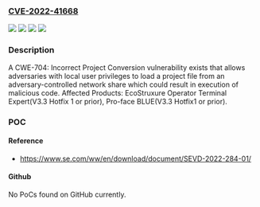 ### [CVE-2022-41668](https://cve.mitre.org/cgi-bin/cvename.cgi?name=CVE-2022-41668)
![](https://img.shields.io/static/v1?label=Product&message=EcoStruxure%20Operator%20Terminal%20Expert&color=blue)
![](https://img.shields.io/static/v1?label=Product&message=Pro-face%20BLUE&color=blue)
![](https://img.shields.io/static/v1?label=Version&message=V3.3%20&color=brightgreen)
![](https://img.shields.io/static/v1?label=Vulnerability&message=CWE-704%20Incorrect%20Type%20Conversion%20or%20Cast&color=brightgreen)

### Description

A CWE-704: Incorrect Project Conversion vulnerability exists that allows adversaries with local user privileges to load a project file from an adversary-controlled network share which could result in execution of malicious code. Affected Products: EcoStruxure Operator Terminal Expert(V3.3 Hotfix 1 or prior), Pro-face BLUE(V3.3 Hotfix1 or prior).

### POC

#### Reference
- https://www.se.com/ww/en/download/document/SEVD-2022-284-01/

#### Github
No PoCs found on GitHub currently.

